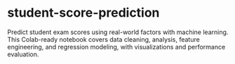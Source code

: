 # student-score-prediction
Predict student exam scores using real-world factors with machine learning. This Colab-ready notebook covers data cleaning, analysis, feature engineering, and regression modeling, with visualizations and performance evaluation.

